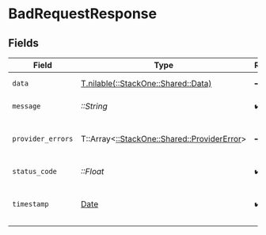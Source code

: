 # BadRequestResponse


## Fields

| Field                                                                               | Type                                                                                | Required                                                                            | Description                                                                         | Example                                                                             |
| ----------------------------------------------------------------------------------- | ----------------------------------------------------------------------------------- | ----------------------------------------------------------------------------------- | ----------------------------------------------------------------------------------- | ----------------------------------------------------------------------------------- |
| `data`                                                                              | [T.nilable(::StackOne::Shared::Data)](../../models/shared/data.md)                  | :heavy_minus_sign:                                                                  | Error details                                                                       |                                                                                     |
| `message`                                                                           | *::String*                                                                          | :heavy_check_mark:                                                                  | Error message                                                                       | Bad Request                                                                         |
| `provider_errors`                                                                   | T::Array<[::StackOne::Shared::ProviderError](../../models/shared/providererror.md)> | :heavy_minus_sign:                                                                  | List of provider-specific errors                                                    |                                                                                     |
| `status_code`                                                                       | *::Float*                                                                           | :heavy_check_mark:                                                                  | HTTP status code                                                                    | 400                                                                                 |
| `timestamp`                                                                         | [Date](https://ruby-doc.org/stdlib-2.6.1/libdoc/date/rdoc/Date.html)                | :heavy_check_mark:                                                                  | Timestamp when the error occurred                                                   | 2023-05-30T00:00:00.000Z                                                            |